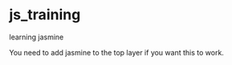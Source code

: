 # js_training
learning jasmine

<p>You need to add jasmine to the top layer if you want this to work.</p>
